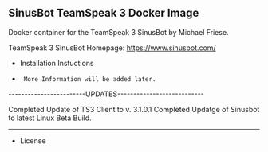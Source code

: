 ## SinusBot TeamSpeak 3 Docker Image



Docker container for the TeamSpeak 3 SinusBot by Michael Friese.

TeamSpeak 3 SinusBot Homepage: https://www.sinusbot.com/


* Installation Instuctions

*      More Information will be added later.


------------------------UPDATES---------------------------

Completed Update of TS3 Client to v. 3.1.0.1
Completed Updatge of Sinusbot to latest Linux Beta Build.

----------------------------------------------------------

* License


